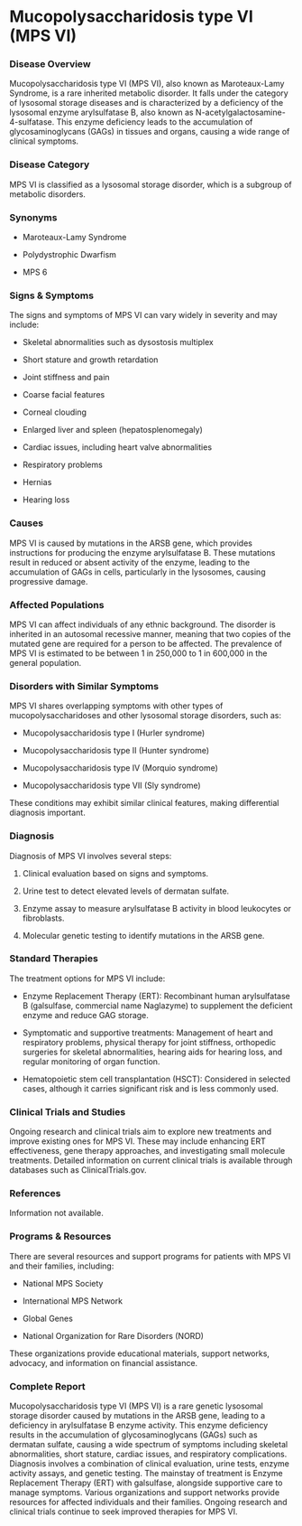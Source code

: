 # Mucopolysaccharidosis type VI (MPS VI)
### Disease Overview
Mucopolysaccharidosis type VI (MPS VI), also known as Maroteaux-Lamy Syndrome, is a rare inherited metabolic disorder. It falls under the category of lysosomal storage diseases and is characterized by a deficiency of the lysosomal enzyme arylsulfatase B, also known as N-acetylgalactosamine-4-sulfatase. This enzyme deficiency leads to the accumulation of glycosaminoglycans (GAGs) in tissues and organs, causing a wide range of clinical symptoms.

### Disease Category
MPS VI is classified as a lysosomal storage disorder, which is a subgroup of metabolic disorders.

### Synonyms
- Maroteaux-Lamy Syndrome
- Polydystrophic Dwarfism
- MPS 6

### Signs & Symptoms
The signs and symptoms of MPS VI can vary widely in severity and may include:
- Skeletal abnormalities such as dysostosis multiplex
- Short stature and growth retardation
- Joint stiffness and pain
- Coarse facial features
- Corneal clouding
- Enlarged liver and spleen (hepatosplenomegaly)
- Cardiac issues, including heart valve abnormalities
- Respiratory problems
- Hernias
- Hearing loss

### Causes
MPS VI is caused by mutations in the ARSB gene, which provides instructions for producing the enzyme arylsulfatase B. These mutations result in reduced or absent activity of the enzyme, leading to the accumulation of GAGs in cells, particularly in the lysosomes, causing progressive damage.

### Affected Populations
MPS VI can affect individuals of any ethnic background. The disorder is inherited in an autosomal recessive manner, meaning that two copies of the mutated gene are required for a person to be affected. The prevalence of MPS VI is estimated to be between 1 in 250,000 to 1 in 600,000 in the general population.

### Disorders with Similar Symptoms
MPS VI shares overlapping symptoms with other types of mucopolysaccharidoses and other lysosomal storage disorders, such as:
- Mucopolysaccharidosis type I (Hurler syndrome)
- Mucopolysaccharidosis type II (Hunter syndrome)
- Mucopolysaccharidosis type IV (Morquio syndrome)
- Mucopolysaccharidosis type VII (Sly syndrome)
These conditions may exhibit similar clinical features, making differential diagnosis important.

### Diagnosis
Diagnosis of MPS VI involves several steps:
1. Clinical evaluation based on signs and symptoms.
2. Urine test to detect elevated levels of dermatan sulfate.
3. Enzyme assay to measure arylsulfatase B activity in blood leukocytes or fibroblasts.
4. Molecular genetic testing to identify mutations in the ARSB gene.

### Standard Therapies
The treatment options for MPS VI include:
- Enzyme Replacement Therapy (ERT): Recombinant human arylsulfatase B (galsulfase, commercial name Naglazyme) to supplement the deficient enzyme and reduce GAG storage.
- Symptomatic and supportive treatments: Management of heart and respiratory problems, physical therapy for joint stiffness, orthopedic surgeries for skeletal abnormalities, hearing aids for hearing loss, and regular monitoring of organ function.
- Hematopoietic stem cell transplantation (HSCT): Considered in selected cases, although it carries significant risk and is less commonly used.

### Clinical Trials and Studies
Ongoing research and clinical trials aim to explore new treatments and improve existing ones for MPS VI. These may include enhancing ERT effectiveness, gene therapy approaches, and investigating small molecule treatments. Detailed information on current clinical trials is available through databases such as ClinicalTrials.gov.

### References
Information not available.

### Programs & Resources
There are several resources and support programs for patients with MPS VI and their families, including:
- National MPS Society
- International MPS Network
- Global Genes
- National Organization for Rare Disorders (NORD)
These organizations provide educational materials, support networks, advocacy, and information on financial assistance.

### Complete Report
Mucopolysaccharidosis type VI (MPS VI) is a rare genetic lysosomal storage disorder caused by mutations in the ARSB gene, leading to a deficiency in arylsulfatase B enzyme activity. This enzyme deficiency results in the accumulation of glycosaminoglycans (GAGs) such as dermatan sulfate, causing a wide spectrum of symptoms including skeletal abnormalities, short stature, cardiac issues, and respiratory complications. Diagnosis involves a combination of clinical evaluation, urine tests, enzyme activity assays, and genetic testing. The mainstay of treatment is Enzyme Replacement Therapy (ERT) with galsulfase, alongside supportive care to manage symptoms. Various organizations and support networks provide resources for affected individuals and their families. Ongoing research and clinical trials continue to seek improved therapies for MPS VI.
